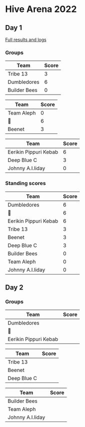 # Hive Arena 2022

## Day 1

[Full results and logs](day1.md)

### Groups

| Team         | Score |
|--------------|-------|
| Tribe 13     |     3 |
| Dumbledores  |     6 |
| Builder Bees |     0 |

| Team       | Score |
|------------|-------|
| Team Aleph |     0 |
| 🤔          |     6 |
| Beenet     |     3 |

| Team                  | Score |
|-----------------------|-------|
| Eerikin Pippuri Kebab |     6 |
| Deep Blue C           |     3 |
| Johnny A.I.liday      |     0 |

### Standing scores

| Team                  | Score |
|-----------------------|-------|
| Dumbledores           |     6 |
| 🤔                     |     6 |
| Eerikin Pippuri Kebab |     6 |
| Tribe 13              |     3 |
| Beenet                |     3 |
| Deep Blue C           |     3 |
| Builder Bees          |     0 |
| Team Aleph            |     0 |
| Johnny A.I.liday      |     0 |

## Day 2

### Groups

| Team                  | Score |
|-----------------------|-------|
| Dumbledores           |       |
| 🤔                     |       |
| Eerikin Pippuri Kebab |       |

| Team                  | Score |
|-----------------------|-------|
| Tribe 13              |       |
| Beenet                |       |
| Deep Blue C           |       |

| Team                  | Score |
|-----------------------|-------|
| Builder Bees          |       |
| Team Aleph            |       |
| Johnny A.I.liday      |       |
